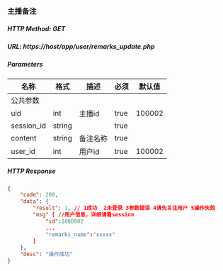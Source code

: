 ### 主播备注

##### HTTP Method: GET
##### URL: https://host/app/user/remarks_update.php

#####  Parameters
名称|格式|描述|必须|默认值
---|---|---|---|---
公共参数||||
uid|int| 主播id |true| 100002
session_id     | string|  |true|
content|string| 备注名称 |true| 
user_id|int| 用户id |true| 100002

##### HTTP Response
```json
{
    "code": 200,
    "data": {
        "result": 1, // 1成功  2未登录 3参数错误 4请先关注用户 5操作失败
        "msg" [ //用户信息，详细请看session
            "id":1000002
            ...
            "remarks_name":"xxxxx"
        ]
    },
    "desc": "操作成功"
}
```
